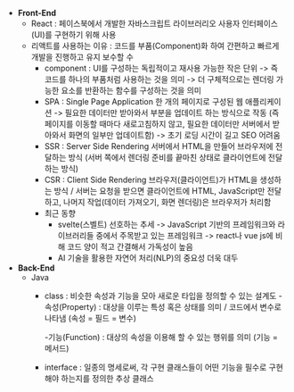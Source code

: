 

- **Front-End**
    - React : 페이스북에서 개발한 자바스크립트 라이브러리오 사용자 인터페이스(UI)를 구현하기 위해 사용
    - 리액트를 사용하는 이유 : 코드를 부품(Component)화 하여 간편하고 빠르게 개발을 진행하고 유지 보수할 수 
        - component : UI를 구성하는 독립적이고 재사용 가능한 작은 단위 -> 즉 코드를 하나의 부품처럼 사용하는 것을 의미 -> 더 구체적으로는 렌더링 가능한 요소를 반환하는 함수를 구성하는 것을 의미
        - SPA : Single Page Application 한 개의 페이지로 구성된 웹 애플리케이션 -> 필요한 데이터만 받아와서 부분을 업데이트 하는 방식으로 작동 (즉 페이지를 이동할 때마다 새로고침하지 않고, 필요한 데이터만 서버에서 받아와서 화면의 일부만 업데이트함) -> 초기 로딩 시간이 길고 SEO 어려움
        - SSR : Server Side Rendering 서버에서 HTML을 만들어 브라우저에 전달하는 방식 (서버 쪽에서 렌더링 준비를 끝마친 상태로 클라이언트에 전달하는 방식)
        - CSR : Client Side Rendering 브라우저(클라이언트)가 HTML을 생성하는 방식 / 서버는 요청을 받으면 클라이언트에 HTML, JavaScript만 전달하고, 나머지 작업(데이터 가져오기, 화면 렌더링)은 브라우저가 처리함
        - 최근 동향
	        - svelte(스벨트) 선호하는 추세 -> JavaScript 기반의 프레임워크와 라이브러리들 중에서 주목받고 있는 프레임워크 ->   react나 vue js에 비해 코드 양이 적고 간결해서 가독성이 높음
	        - AI 기술을 활용한 자연어 처리(NLP)의 중요성 더욱 대두
- **Back-End**
    - Java
        - class : 비슷한 속성과 기능을 모아 새로운 타입을 정의할 수 있는 설계도
	        -속성(Property) : 대상을 이루는 특성 혹은 상태를 의미 / 코드에서 변수로 나타냄
			(속성 = 필드 = 변수)
			
			-기능(Function) : 대상의 속성을 이용해 할 수 있는 행위를 의미
			(기능 = 메서드)
			
        - interface : 일종의 명세로써, 각 구현 클래스들이 어떤 기능을 필수로 구현해야 하는지를 정의한 추상 클래스
